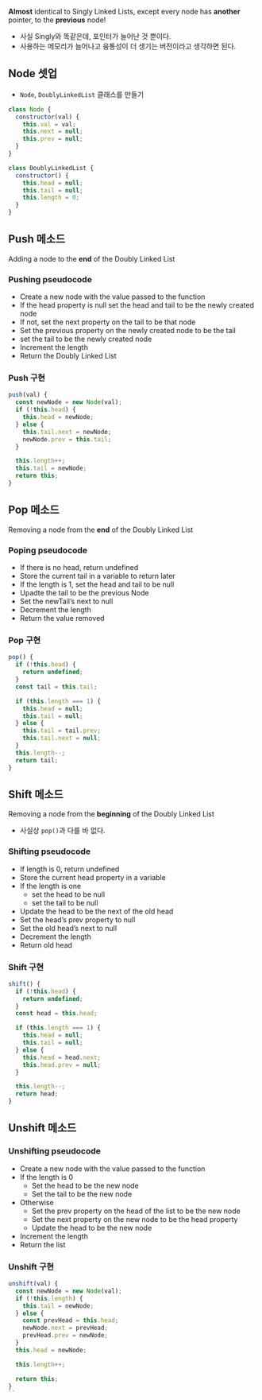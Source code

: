 **Almost** identical to Singly Linked Lists, except every node has **another** pointer, to the **previous** node!

- 사실 Singly와 똑같은데, 포인터가 늘어난 것 뿐이다.
- 사용하는 메모리가 늘어나고 융통성이 더 생기는 버전이라고 생각하면 된다.

## Node 셋업

- `Node`, `DoublyLinkedList` 클래스를 만들기

```jsx
class Node {
  constructor(val) {
    this.val = val;
    this.next = null;
    this.prev = null;
  }
}

class DoublyLinkedList {
  constructor() {
    this.head = null;
    this.tail = null;
    this.length = 0;
  }
}
```

## Push 메소드

Adding a node to the **end** of the Doubly Linked List

### Pushing pseudocode

- Create a new node with the value passed to the function
- If the head property is null set the head and tail to be the newly created node
- If not, set the next property on the tail to be that node
- Set the previous property on the newly created node to be the tail
- set the tail to be the newly created node
- Increment the length
- Return the Doubly Linked List

### Push 구현

```jsx
push(val) {
  const newNode = new Node(val);
  if (!this.head) {
    this.head = newNode;
  } else {
    this.tail.next = newNode;
    newNode.prev = this.tail;
  }

  this.length++;
  this.tail = newNode;
  return this;
}
```

## Pop 메소드

Removing a node from the **end** of the Doubly Linked List

### Poping pseudocode

- If there is no head, return undefined
- Store the current tail in a variable to return later
- If the length is 1, set the head and tail to be null
- Upadte the tail to be the previous Node
- Set the newTail’s next to null
- Decrement the length
- Return the value removed

### Pop 구현

```jsx
pop() {
  if (!this.head) {
    return undefined;
  }
  const tail = this.tail;

  if (this.length === 1) {
    this.head = null;
    this.tail = null;
  } else {
    this.tail = tail.prev;
    this.tail.next = null;
  }
  this.length--;
  return tail;
}
```

## Shift 메소드

Removing a node from the **beginning** of the Doubly Linked List

- 사실상 `pop()`과 다를 바 없다.

### Shifting pseudocode

- If length is 0, return undefined
- Store the current head property in a variable
- If the length is one
  - set the head to be null
  - set the tail to be null
- Update the head to be the next of the old head
- Set the head’s prev property to null
- Set the old head’s next to null
- Decrement the length
- Return old head

### Shift 구현

```jsx
shift() {
  if (!this.head) {
    return undefined;
  }
  const head = this.head;

  if (this.length === 1) {
    this.head = null;
    this.tail = null;
  } else {
    this.head = head.next;
    this.head.prev = null;
  }

  this.length--;
  return head;
}
```

## Unshift 메소드

### Unshifting pseudocode

- Create a new node with the value passed to the function
- If the length is 0
  - Set the head to be the new node
  - Set the tail to be the new node
- Otherwise
  - Set the prev property on the head of the list to be the new node
  - Set the next property on the new node to be the head property
  - Update the head to be the new node
- Increment the length
- Return the list

### Unshift 구현

```jsx
unshift(val) {
  const newNode = new Node(val);
  if (!this.length) {
    this.tail = newNode;
  } else {
    const prevHead = this.head;
    newNode.next = prevHead;
    prevHead.prev = newNode;
  }
  this.head = newNode;

  this.length++;

  return this;
}
``
```
